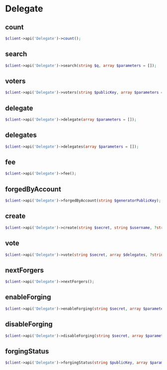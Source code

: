 # Delegate

## count

```php
$client->api('Delegate')->count();
```

## search

```php
$client->api('Delegate')->search(string $q, array $parameters = []);
```

## voters

```php
$client->api('Delegate')->voters(string $publicKey, array $parameters = []);
```

## delegate

```php
$client->api('Delegate')->delegate(array $parameters = []);
```

## delegates

```php
$client->api('Delegate')->delegates(array $parameters = []);
```

## fee

```php
$client->api('Delegate')->fee();
```

## forgedByAccount

```php
$client->api('Delegate')->forgedByAccount(string $generatorPublicKey);
```

## create

```php
$client->api('Delegate')->create(string $secret, string $username, ?string $secondSecret = null);
```


## vote

```php
$client->api('Delegate')->vote(string $secret, array $delegates, ?string $secondSecret = null);
```

## nextForgers

```php
$client->api('Delegate')->nextForgers();
```

## enableForging

```php
$client->api('Delegate')->enableForging(string $secret, array $parameters = []);
```

## disableForging

```php
$client->api('Delegate')->disableForging(string $secret, array $parameters = []);
```

## forgingStatus

```php
$client->api('Delegate')->forgingStatus(string $publicKey, array $parameters = []);
```
